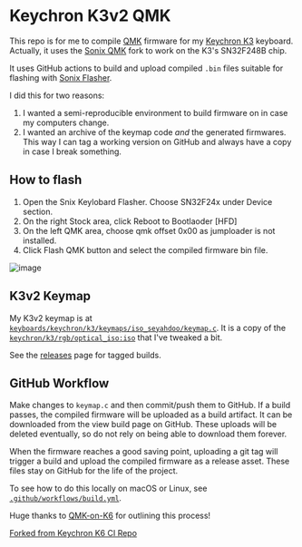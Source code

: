 # Keychron K3v2 QMK

This repo is for me to compile [QMK][] firmware for my [Keychron K3][]
keyboard. Actually, it uses the [Sonix QMK][] fork to work on the K3's
SN32F248B chip.

It uses GitHub actions to build and upload compiled `.bin` files suitable for
flashing with [Sonix Flasher][].

I did this for two reasons:

1. I wanted a semi-reproducible environment to build firmware on in case my
   computers change.
2. I wanted an archive of the keymap code _and_ the generated firmwares. This
   way I can tag a working version on GitHub and always have a copy in case
   I break something.

## How to flash
1. Open the Snix Keylobard Flasher. Choose SN32F24x under Device section.
2. On the right Stock area, click Reboot to Bootlaoder [HFD]
3. On the left QMK area, choose qmk offset 0x00 as jumploader is not installed.
4. Click Flash QMK button and select the compiled firmware bin file.

![image](https://github.com/user-attachments/assets/cad6b98d-cfa3-46b1-9451-0e7db3466834)

## K3v2 Keymap

My K3v2 keymap is at
[`keyboards/keychron/k3/keymaps/iso_seyahdoo/keymap.c`](./keyboards/keychron/k3/keymaps/iso_seyahdoo/keymap.c).
It is a copy of the [`keychron/k3/rgb/optical_iso:iso`][Sonix QMK K3 Keymap]
that I've tweaked a bit.

See the [releases](https://github.com/seyahdoo/k3-v2-optical-qmk/releases) page for
tagged builds.

## GitHub Workflow

Make changes to `keymap.c` and then commit/push them to GitHub. If a build
passes, the compiled firmware will be uploaded as a build artifact. It can be
downloaded from the view build page on GitHub. These uploads will be deleted
eventually, so do not rely on being able to download them forever.

When the firmware reaches a good saving point, uploading a git tag will
trigger a build and upload the compiled firmware as a release asset. These
files stay on GitHub for the life of the project.

To see how to do this locally on macOS or Linux, see
[`.github/workflows/build.yml`](./.github/workflows/build.yml).

Huge thanks to [QMK-on-K6][] for outlining this process!

[Forked from Keychron K6 CI Repo](https://github.com/itspriddle/k6-qmk)

[QMK]: https://qmk.fm
[Sonix QMK]: https://github.com/SonixQMK/qmk_firmware
[Sonix QMK K3 Keymap]: https://github.com/SonixQMK/qmk_firmware/blob/96d0671481abb3b9c751a1e35b558a86c55d9d92/keyboards/keychron/k3/keymaps/iso/keymap.c
[Sonix Flasher]: https://github.com/SonixQMK/sonix-flasher/releases/tag/v0.2.1
[QMK-on-K6]: https://github.com/CanUnesi/QMK-on-K6/blob/main/README.md
[Keychron K3]: https://www.keychron.com/products/keychron-k3-wireless-mechanical-keyboard

